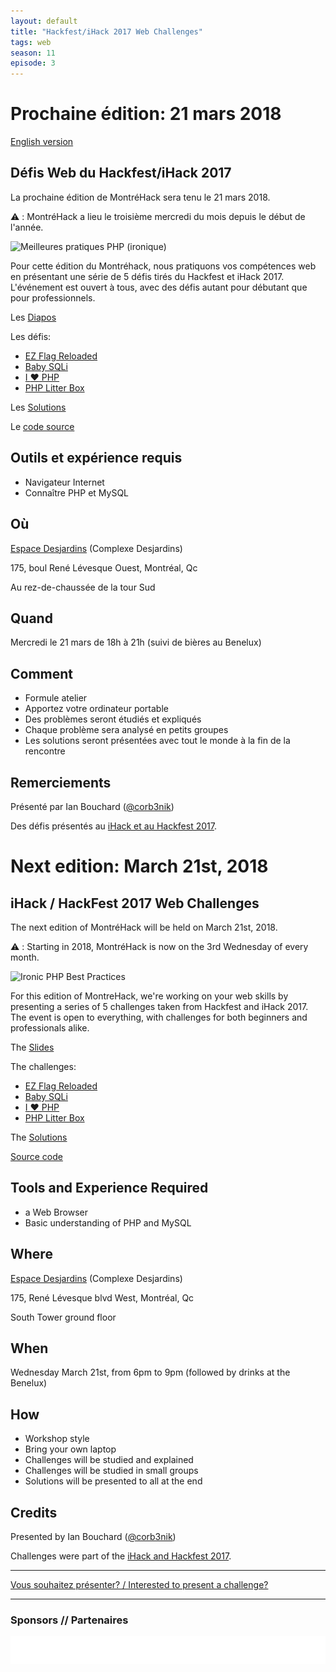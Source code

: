 ```yaml
---
layout: default
title: "Hackfest/iHack 2017 Web Challenges"
tags: web
season: 11
episode: 3
---
```


# Prochaine édition: 21 mars 2018

[English version](#english)

## Défis Web du Hackfest/iHack 2017

La prochaine édition de MontréHack sera tenu le 21 mars 2018.

:warning: : MontréHack a lieu le troisième mercredi du mois depuis le début de l'année.

![Meilleures pratiques PHP (ironique)](https://i.redd.it/oul3gz1bvwwy.jpg)

Pour cette édition du Montréhack, nous pratiquons vos compétences web
en présentant une série de 5 défis tirés du Hackfest et iHack 2017.
L'événement est ouvert à tous, avec des défis autant pour débutant
que pour professionnels.

Les [Diapos](https://docs.google.com/presentation/d/12ZF2K5AR4m3mmOspccXZJugGxQ0le2OByvJZBffcl_s/present?token=AC4w5VjIyDxDFYUXLcK_sHjxnKX65Pkzlg:1521668194416&includes_info_params=1#slide=id.p)

Les défis:
* [EZ Flag Reloaded](http://challenge.montrehack.ca:17000)
* [Baby SQLi](http://challenge.montrehack.ca:16000)
* [I :heart: PHP](http://challenge.montrehack.ca:20000)
* [PHP Litter Box](http://challenge.montrehack.ca:22000)

Les [Solutions](https://docs.google.com/presentation/d/1UuEkZnnaalpk086H6RSUvT8IYBvGKFvyCoE72R6eSbY/edit?usp=sharing)

Le [code source](https://github.com/Corb3nik/Hackfest2017-Challenges)

## Outils et expérience requis

* Navigateur Internet
* Connaître PHP et MySQL

## Où

[Espace Desjardins](https://www.desjardins.com/coopmoi/difference-desjardins/espace-desjardins/index.jsp) (Complexe Desjardins)

175, boul René Lévesque Ouest, Montréal, Qc

Au rez-de-chaussée de la tour Sud

## Quand

Mercredi le 21 mars de 18h à 21h (suivi de bières au Benelux)

## Comment
 
* Formule atelier
* Apportez votre ordinateur portable
* Des problèmes seront étudiés et expliqués
* Chaque problème sera analysé en petits groupes
* Les solutions seront présentées avec tout le monde à la fin de la rencontre

## Remerciements

Présenté par Ian Bouchard ([@corb3nik](https://twitter.com/corb3nik))

Des défis présentés au [iHack et au Hackfest 2017](https://hackfest.ca/).

<a id="english"></a>

# Next edition: March 21st, 2018

## iHack / HackFest 2017 Web Challenges

The next edition of MontréHack will be held on March 21st, 2018.

:warning: : Starting in 2018, MontréHack is now on the 3rd Wednesday of every month.

![Ironic PHP Best Practices](https://i.redd.it/oul3gz1bvwwy.jpg)

For this edition of MontreHack, we're working on your web skills by
presenting a series of 5 challenges taken from Hackfest and iHack 2017.
The event is open to everything, with challenges for both beginners and
professionals alike.

The [Slides](https://docs.google.com/presentation/d/12ZF2K5AR4m3mmOspccXZJugGxQ0le2OByvJZBffcl_s/present?token=AC4w5VjIyDxDFYUXLcK_sHjxnKX65Pkzlg:1521668194416&includes_info_params=1#slide=id.p)

The challenges:
* [EZ Flag Reloaded](http://challenge.montrehack.ca:17000)
* [Baby SQLi](http://challenge.montrehack.ca:16000)
* [I :heart: PHP](http://challenge.montrehack.ca:20000)
* [PHP Litter Box](http://challenge.montrehack.ca:22000)

The [Solutions](https://docs.google.com/presentation/d/1UuEkZnnaalpk086H6RSUvT8IYBvGKFvyCoE72R6eSbY/edit?usp=sharing)

[Source code](https://github.com/Corb3nik/Hackfest2017-Challenges)

## Tools and Experience Required

* a Web Browser
* Basic understanding of PHP and MySQL

## Where

[Espace Desjardins](https://www.desjardins.com/coopmoi/difference-desjardins/espace-desjardins/index.jsp) (Complexe Desjardins)

175, René Lévesque blvd West, Montréal, Qc

South Tower ground floor

## When

Wednesday March 21st, from 6pm to 9pm (followed by drinks at the Benelux)

## How

* Workshop style
* Bring your own laptop
* Challenges will be studied and explained
* Challenges will be studied in small groups
* Solutions will be presented to all at the end

## Credits

Presented by Ian Bouchard ([@corb3nik](https://twitter.com/corb3nik))

Challenges were part of the [iHack and Hackfest 2017](https://hackfest.ca/).

<hr/>

[Vous souhaitez présenter? / Interested to present a challenge?](https://github.com/montrehack/montrehack.github.com/wiki/Present-at-Montrehack)

<hr/>

### Sponsors // Partenaires

[![Brasserie Benelux](/images/benelux.png)](http://brasseriebenelux.com/)
